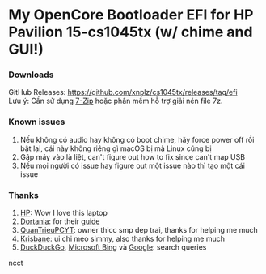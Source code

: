 # My OpenCore Bootloader EFI for HP Pavilion 15-cs1045tx (w/ chime and GUI!)

### Downloads
GitHub Releases: https://github.com/xnplz/cs1045tx/releases/tag/efi  
Lưu ý: Cần sử dụng [7-Zip](https://7zip.org) hoặc phần mềm hỗ trợ giải nén file 7z.

### Known issues  
1. Nếu không có audio hay không có boot chime, hãy force power off rồi bật lại, cái này không riêng gì macOS bị mà Linux cũng bị
2. Gập máy vào là liệt, can't figure out how to fix since can't map USB
3. Nếu mọi người có issue hay figure out một issue nào thì tạo một cái issue

### Thanks
1. [HP](https://www.hp.com/vn-vi/home.html): Wow I love this laptop
2. [Dortania](https://github.com/dortania): for their [guide](https://dortania.github.io/OpenCore-Install-Guide)
3. [QuanTrieuPCYT](https://github.com/quantrieupcyt): owner thicc smp dep trai, thanks for helping me much
4. [Krisbane](https://github.com/krisbane): ui chi meo simmy, also thanks for helping me much
5. [DuckDuckGo](https://duck.com), [Microsoft Bing](https://bing.com) và [Google](https://google.com.vn): search queries

ncct
